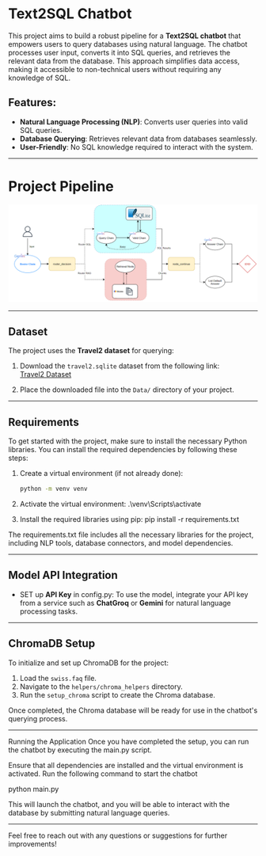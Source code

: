 # Text2SQL Chatbot

This project aims to build a robust pipeline for a **Text2SQL chatbot** that empowers users to query databases using natural language. The chatbot processes user input, converts it into SQL queries, and retrieves the relevant data from the database. This approach simplifies data access, making it accessible to non-technical users without requiring any knowledge of SQL.

## Features:
- **Natural Language Processing (NLP)**: Converts user queries into valid SQL queries.
- **Database Querying**: Retrieves relevant data from databases seamlessly.
- **User-Friendly**: No SQL knowledge required to interact with the system.

---
# Project Pipeline
![Mô tả hình ảnh](SQL_pipeline.png)

---
## Dataset

The project uses the **Travel2 dataset** for querying:

1. Download the `travel2.sqlite` dataset from the following link:  
   [Travel2 Dataset](https://storage.googleapis.com/benchmarks-artifacts/travel-db/travel2.sqlite)
   
2. Place the downloaded file into the `Data/` directory of your project.

---

## Requirements

To get started with the project, make sure to install the necessary Python libraries. You can install the required dependencies by following these steps:

1. Create a virtual environment (if not already done):
   ```bash
   python -m venv venv
   
2. Activate the virtual environment:
.\venv\Scripts\activate

3. Install the required libraries using pip:
pip install -r requirements.txt

The requirements.txt file includes all the necessary libraries for the project, including NLP tools, database connectors, and model dependencies.

---
## Model API Integration

- SET up **API Key** in config.py: To use the model, integrate your API key from a service such as **ChatGroq** or **Gemini** for natural language processing tasks.

---

## ChromaDB Setup

To initialize and set up ChromaDB for the project:

1. Load the `swiss.faq` file.
2. Navigate to the `helpers/chroma_helpers` directory.
3. Run the `setup_chroma` script to create the Chroma database.

Once completed, the Chroma database will be ready for use in the chatbot's querying process.

---

Running the Application
Once you have completed the setup, you can run the chatbot by executing the main.py script.

Ensure that all dependencies are installed and the virtual environment is activated.
Run the following command to start the chatbot

python main.py

This will launch the chatbot, and you will be able to interact with the database by submitting natural language queries.

---

Feel free to reach out with any questions or suggestions for further improvements!
